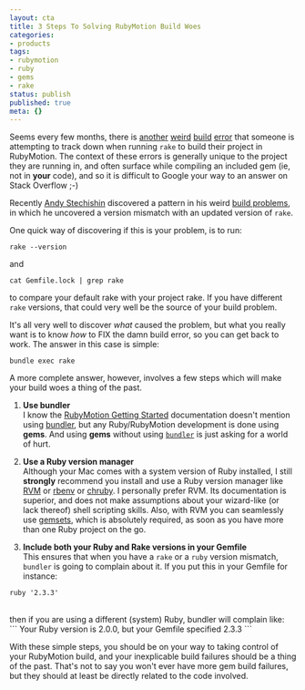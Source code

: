 ```yaml
---
layout: cta
title: 3 Steps To Solving RubyMotion Build Woes
categories:
- products
tags:
- rubymotion
- ruby
- gems
- rake
status: publish
published: true
meta: {}
---
```

Seems every few months, there is [another](http://community.rubymotion.com/t/rm-is-suddenly-only-compiling-my-app-code/14330) [weird](http://community.rubymotion.com/t/redpotion-error-building-vendor-project-vendor-pods-failed-to-create-at-least-one-a-library/1015) [build](http://community.rubymotion.com/t/could-not-find-rake-10-4-2-in-any-of-the-sources/195) [error](http://community.rubymotion.com/t/rake-pod-install-uses-ruby-2-0-0-not-2-3-1/1672) that someone is attempting to track down when running `rake` to build their project in RubyMotion. The context of these errors is generally unique to the project they are running in, and often surface while compiling an included gem (ie, not in **your** code), and so it is difficult to Google your way to an answer on Stack Overflow ;-)

Recently [Andy Stechishin](https://motioneers.slack.com/team/apstechisin) discovered a pattern in his weird [build problems](http://community.rubymotion.com/t/rm-is-suddenly-only-compiling-my-app-code/1433/8), in which he uncovered a version mismatch with an updated version of `rake`.

One quick way of discovering if this is your problem, is to run:

`rake --version`

and

`cat Gemfile.lock | grep rake`

to compare your default rake with your project rake. If you have different `rake` versions, that could very well be the source of your build problem.

It's all very well to discover *what* caused the problem, but what you really want is to know *how* to FIX the damn build error, so you can get back to work.  The answer in this case is simple:

`bundle exec rake`

A more complete answer, however, involves a few steps which will make your build woes a thing of the past.

1. **Use bundler**  
  I know the [RubyMotion Getting Started](http://www.rubymotion.com/developers/guides/manuals/cocoa/getting-started/) 
  documentation doesn't mention using [bundler](http://bundler.io/v1.12/#getting-started), but any Ruby/RubyMotion development is done using **gems**. And using 
  **gems** without using [`bundler`](http://bundler.io/v1.12/#getting-started) is just asking for a world of hurt.
  
1. **Use a Ruby version manager**  
  Although your Mac comes with a system version of Ruby installed, I still **strongly** recommend you 
  install and use a Ruby version manager like [RVM](https://rvm.io) or [rbenv](https://github.com/rbenv/rbenv)
  or [chruby](). I personally prefer RVM. Its documentation is superior, and does not make assumptions about 
  your wizard-like (or lack thereof) shell scripting skills. Also, with RVM you can seamlessly use 
  [gemsets](https://rvm.io/gemsets/basics), which is absolutely required, as soon as you have more than one 
  Ruby project on the go.

1. **Include both your Ruby and Rake versions in your Gemfile**  
  This ensures that when you have a `rake` or a `ruby` version mismatch, `bundler` is going to complain about it. If you put 
  this in your Gemfile for instance:<br/>
  ```
  ruby '2.3.3'
  ```
  <br/>
  then if you are using a different (system) Ruby, bundler will complain like:
  <br/>
  ```
  Your Ruby version is 2.0.0, but your Gemfile specified 2.3.3
  ```
  
With these simple steps, you should be on your way to taking control of your RubyMotion build, and your
inexplicable build failures should be a thing of the past.  That's not to say you won't ever have more gem
build failures, but they should at least be directly related to the code involved.
  
  
